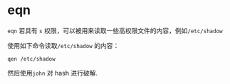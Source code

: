 # eqn

`eqn` 若具有 `s` 权限，可以被用来读取一些高权限文件的内容，例如`/etc/shadow`

使用如下命令读取`/etc/shadow` 的内容：

```
qen /etc/shadow
```


然后使用`john` 对 hash 进行破解.
